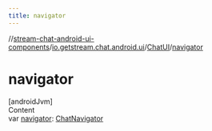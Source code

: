 ```yaml
---
title: navigator
---
```

//[stream-chat-android-ui-components](../../../index.md)/[io.getstream.chat.android.ui](../index.md)/[ChatUI](index.md)/[navigator](navigator.md)



# navigator  
[androidJvm]  
Content  
var [navigator](navigator.md): [ChatNavigator](../../io.getstream.chat.android.ui.common.navigation/ChatNavigator/index.md)  



